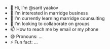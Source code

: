 - 👋 Hi, I’m @sarit yaakov
- 👀 I’m interested in marridge business
- 🌱 I’m currently learning marridge counsulting
- 💞️ I’m looking to collaborate on groups 
- 📫 How to reach me by email or my phone
- 😄 Pronouns: ...
- ⚡ Fun fact: ...

<!---
sarityaakov/sarityaakov is a ✨ special ✨ repository because its `README.md` (this file) appears on your GitHub profile.
You can click the Preview link to take a look at your changes.
--->
